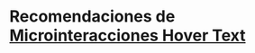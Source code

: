 # Recomendaciones de [Microinteracciones Hover Text](https://github.com/CodeRoomMX/microinteractions-1)
